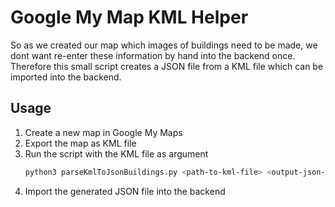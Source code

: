 # Google My Map KML Helper

So as we created our map which images of buildings need to be made, we dont want re-enter these information by hand into the backend once. Therefore this small script creates a JSON file from a KML file which can be imported into the backend.

## Usage

1. Create a new map in Google My Maps
2. Export the map as KML file
3. Run the script with the KML file as argument
    ```bash
    python3 parseKmlToJsonBuildings.py <path-to-kml-file> <output-json-file>
    ```
4. Import the generated JSON file into the backend